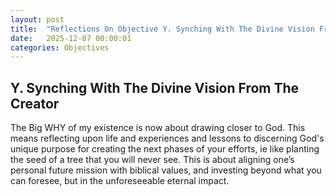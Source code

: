 ```yaml
---
layout: post
title:  "Reflections On Objective Y. Synching With The Divine Vision From The Creator"
date:   2025-12-07 00:00:01
categories: Objectives
---
```



## Y. Synching With The Divine Vision From The Creator

The Big WHY of my existence is now about drawing closer to God. This means reflecting upon life and experiences and lessons to discerning God's unique purpose for creating the next phases of your efforts, ie like planting the seed of a tree that you will never see.  This is about aligning one’s personal future mission with biblical values, and investing beyond what you can foresee, but in the unforeseeable eternal impact.
